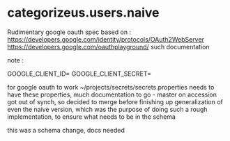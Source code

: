 # categorizeus.users.naive

Rudimentary google oauth spec based on : https://developers.google.com/identity/protocols/OAuth2WebServer
https://developers.google.com/oauthplayground/ such documentation

note : 

GOOGLE_CLIENT_ID=
GOOGLE_CLIENT_SECRET=

for google oauth to work ~/projects/secrets/secrets.properties needs to have these properties, much documentation to go - master on accession got out of synch, so decided to merge before finishing up generalization of even the naive version, which was the purpose of doing such a rough implementation, to ensure what needs to be in the schema

this was a schema change, docs needed